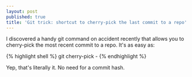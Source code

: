 ```yaml
---
layout: post
published: true
title: 'Git trick: shortcut to cherry-pick the last commit to a repo'
---
```

I discovered a handy git command on accident recently that allows you to cherry-pick the most recent commit to a repo. It's as easy as:

{% highlight shell %}
git cherry-pick -
{% endhighlight %}

Yep, that's literally it. No need for a commit hash.
